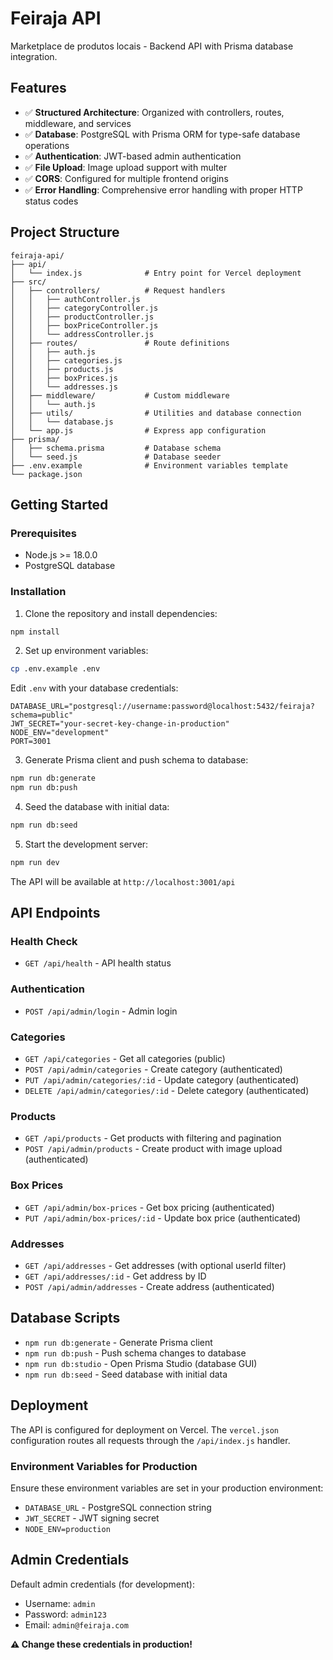 # Feiraja API

Marketplace de produtos locais - Backend API with Prisma database integration.

## Features

- ✅ **Structured Architecture**: Organized with controllers, routes, middleware, and services
- ✅ **Database**: PostgreSQL with Prisma ORM for type-safe database operations
- ✅ **Authentication**: JWT-based admin authentication
- ✅ **File Upload**: Image upload support with multer
- ✅ **CORS**: Configured for multiple frontend origins
- ✅ **Error Handling**: Comprehensive error handling with proper HTTP status codes

## Project Structure

```
feiraja-api/
├── api/
│   └── index.js              # Entry point for Vercel deployment
├── src/
│   ├── controllers/          # Request handlers
│   │   ├── authController.js
│   │   ├── categoryController.js
│   │   ├── productController.js
│   │   ├── boxPriceController.js
│   │   └── addressController.js
│   ├── routes/               # Route definitions
│   │   ├── auth.js
│   │   ├── categories.js
│   │   ├── products.js
│   │   ├── boxPrices.js
│   │   └── addresses.js
│   ├── middleware/           # Custom middleware
│   │   └── auth.js
│   ├── utils/                # Utilities and database connection
│   │   └── database.js
│   └── app.js                # Express app configuration
├── prisma/
│   ├── schema.prisma         # Database schema
│   └── seed.js               # Database seeder
├── .env.example              # Environment variables template
└── package.json
```

## Getting Started

### Prerequisites

- Node.js >= 18.0.0
- PostgreSQL database

### Installation

1. Clone the repository and install dependencies:

```bash
npm install
```

2. Set up environment variables:

```bash
cp .env.example .env
```

Edit `.env` with your database credentials:

```env
DATABASE_URL="postgresql://username:password@localhost:5432/feiraja?schema=public"
JWT_SECRET="your-secret-key-change-in-production"
NODE_ENV="development"
PORT=3001
```

3. Generate Prisma client and push schema to database:

```bash
npm run db:generate
npm run db:push
```

4. Seed the database with initial data:

```bash
npm run db:seed
```

5. Start the development server:

```bash
npm run dev
```

The API will be available at `http://localhost:3001/api`

## API Endpoints

### Health Check
- `GET /api/health` - API health status

### Authentication
- `POST /api/admin/login` - Admin login

### Categories
- `GET /api/categories` - Get all categories (public)
- `POST /api/admin/categories` - Create category (authenticated)
- `PUT /api/admin/categories/:id` - Update category (authenticated)
- `DELETE /api/admin/categories/:id` - Delete category (authenticated)

### Products
- `GET /api/products` - Get products with filtering and pagination
- `POST /api/admin/products` - Create product with image upload (authenticated)

### Box Prices
- `GET /api/admin/box-prices` - Get box pricing (authenticated)
- `PUT /api/admin/box-prices/:id` - Update box price (authenticated)

### Addresses
- `GET /api/addresses` - Get addresses (with optional userId filter)
- `GET /api/addresses/:id` - Get address by ID
- `POST /api/admin/addresses` - Create address (authenticated)

## Database Scripts

- `npm run db:generate` - Generate Prisma client
- `npm run db:push` - Push schema changes to database
- `npm run db:studio` - Open Prisma Studio (database GUI)
- `npm run db:seed` - Seed database with initial data

## Deployment

The API is configured for deployment on Vercel. The `vercel.json` configuration routes all requests through the `/api/index.js` handler.

### Environment Variables for Production

Ensure these environment variables are set in your production environment:

- `DATABASE_URL` - PostgreSQL connection string
- `JWT_SECRET` - JWT signing secret
- `NODE_ENV=production`

## Admin Credentials

Default admin credentials (for development):
- Username: `admin`
- Password: `admin123`
- Email: `admin@feiraja.com`

**⚠️ Change these credentials in production!**